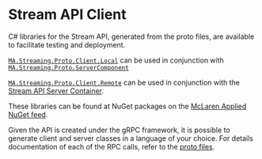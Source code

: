# Stream API Client
C# libraries for the Stream API, generated from the proto files, are available to facilitate testing and deployment. 

[`MA.Streaming.Proto.Client.Local`](https://github.com/orgs/mat-docs/packages/nuget/package/MA.Streaming.Proto.Client.Local) 
can be used in conjunction with 
[`MA.Streaming.Proto.ServerComponent`](../stream_server/#stream-api-local-server)

[`MA.Streaming.Proto.Client.Remote`](https://github.com/orgs/mat-docs/packages/nuget/package/MA.Streaming.Proto.Client.Remote) 
can be used in conjunction with the [Stream API Server Container](../stream_server/#stream-api-server-container).

These libraries can be found at NuGet packages on the [McLaren Applied NuGet feed](https://github.com/orgs/mat-docs/packages). 

Given the API is created under the gRPC framework, it is possible to generate client and server classes in a language of
your choice. 
For details documentation of each of the RPC calls, refer to the [proto files](https://github.com/orgs/mat-docs/packages/nuget/package/MA.Streaming.API.Proto).

